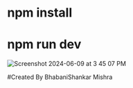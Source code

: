 # npm install
# npm run dev

![Screenshot 2024-06-09 at 3 45 07 PM](https://github.com/imbhabani00/jiffyScan/assets/111756939/2f00653a-79e0-4006-9cc5-5b91c746666a)

#Created By BhabaniShankar Mishra
